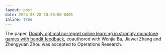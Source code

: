 ```yaml
---
layout: post
date: 2024-03-28 10:30:00-0400
inline: true
---
```


The paper, [Doubly optimal no-regret online learning in strongly monotone games with bandit feedback](https://papers.ssrn.com/sol3/papers.cfm?abstract_id=3978421), coauthored with Wenjia Ba, Jiawei Zhang and Zhengyuan Zhou was accepted to Operations Research. 